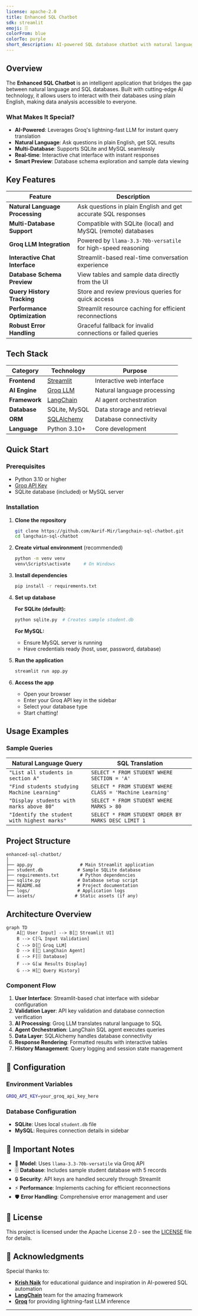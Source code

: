 ```yaml
---
license: apache-2.0
title: Enhanced SQL Chatbot
sdk: streamlit
emoji: 🗄️
colorFrom: blue
colorTo: purple
short_description: AI-powered SQL database chatbot with natural language interface
---
```



## Overview

The **Enhanced SQL Chatbot** is an intelligent application that bridges the gap between natural language and SQL databases. Built with cutting-edge AI technology, it allows users to interact with their databases using plain English, making data analysis accessible to everyone.

### What Makes It Special?

- **AI-Powered**: Leverages Groq's lightning-fast LLM for instant query translation
- **Natural Language**: Ask questions in plain English, get SQL results
- **Multi-Database**: Supports SQLite and MySQL seamlessly
- **Real-time**: Interactive chat interface with instant responses
- **Smart Preview**: Database schema exploration and sample data viewing

## Key Features

| Feature | Description |
|---------|-------------|
| **Natural Language Processing** | Ask questions in plain English and get accurate SQL responses |
| **Multi-Database Support** | Compatible with SQLite (local) and MySQL (remote) databases |
| **Groq LLM Integration** | Powered by `llama-3.3-70b-versatile` for high-speed reasoning |
| **Interactive Chat Interface** | Streamlit-based real-time conversation experience |
| **Database Schema Preview** | View tables and sample data directly from the UI |
| **Query History Tracking** | Store and review previous queries for quick access |
| **Performance Optimization** | Streamlit resource caching for efficient reconnections |
| **Robust Error Handling** | Graceful fallback for invalid connections or failed queries |

## Tech Stack

<div align="center">

| Category | Technology | Purpose |
|----------|------------|---------|
| **Frontend** | [Streamlit](https://streamlit.io/) | Interactive web interface |
| **AI Engine** | [Groq LLM](https://groq.com/) | Natural language processing |
| **Framework** | [LangChain](https://langchain.com/) | AI agent orchestration |
| **Database** | SQLite, MySQL | Data storage and retrieval |
| **ORM** | [SQLAlchemy](https://sqlalchemy.org/) | Database connectivity |
| **Language** | Python 3.10+ | Core development |

</div>

## Quick Start

### Prerequisites
- Python 3.10 or higher
- [Groq API Key](https://console.groq.com/)
- SQLite database (included) or MySQL server

### Installation

1. **Clone the repository**
   ```bash
   git clone https://github.com/Aarif-Mir/langchain-sql-chatbot.git
   cd langchain-sql-chatbot
   ```

2. **Create virtual environment** (recommended)
   ```bash
   python -m venv venv
   venv\Scripts\activate     # On Windows
   ```

3. **Install dependencies**
   ```bash
   pip install -r requirements.txt
   ```

4. **Set up database**
   
   **For SQLite (default):**
   ```bash
   python sqlite.py  # Creates sample student.db
   ```
   
   **For MySQL:**
   - Ensure MySQL server is running
   - Have credentials ready (host, user, password, database)

5. **Run the application**
   ```bash
   streamlit run app.py
   ```

6. **Access the app**
   - Open your browser 
   - Enter your Groq API key in the sidebar
   - Select your database type
   - Start chatting!

## Usage Examples

### Sample Queries

| Natural Language Query | SQL Translation |
|------------------------|-----------------|
| `"List all students in section A"` | `SELECT * FROM STUDENT WHERE SECTION = 'A'` |
| `"Find students studying Machine Learning"` | `SELECT * FROM STUDENT WHERE CLASS = 'Machine Learning'` |
| `"Display students with marks above 80"` | `SELECT * FROM STUDENT WHERE MARKS > 80` |
| `"Identify the student with highest marks"` | `SELECT * FROM STUDENT ORDER BY MARKS DESC LIMIT 1` |

## Project Structure

```
enhanced-sql-chatbot/
│
├── app.py                  # Main Streamlit application
├── student.db             # Sample SQLite database
├── requirements.txt        # Python dependencies
├── sqlite.py              # Database setup script
├── README.md              # Project documentation
├── logs/                  # Application logs
└── assets/               # Static assets (if any)
```

## Architecture Overview

```mermaid
graph TD
    A[👤 User Input] --> B[🎨 Streamlit UI]
    B --> C[🔍 Input Validation]
    C --> D[🧠 Groq LLM]
    D --> E[🔗 LangChain Agent]
    E --> F[🗄️ Database]
    F --> G[📊 Results Display]
    G --> H[📜 Query History]
```

### Component Flow

1. **User Interface**: Streamlit-based chat interface with sidebar configuration
2. **Validation Layer**: API key validation and database connection verification
3. **AI Processing**: Groq LLM translates natural language to SQL
4. **Agent Orchestration**: LangChain SQL agent executes queries
5. **Data Layer**: SQLAlchemy handles database connectivity
6. **Response Rendering**: Formatted results with interactive tables
7. **History Management**: Query logging and session state management

## 🔧 Configuration

### Environment Variables
```bash
GROQ_API_KEY=your_groq_api_key_here
```

### Database Configuration
- **SQLite**: Uses local `student.db` file
- **MySQL**: Requires connection details in sidebar

## 📝 Important Notes

- 🧠 **Model**: Uses `llama-3.3-70b-versatile` via Groq API
- 🗄️ **Database**: Includes sample student database with 5 records
- 🔒 **Security**: API keys are handled securely through Streamlit
- ⚡ **Performance**: Implements caching for efficient reconnections
- 🛡️ **Error Handling**: Comprehensive error management and user 

## 📄 License

This project is licensed under the Apache License 2.0 - see the [LICENSE](LICENSE) file for details.

## 🙏 Acknowledgments

Special thanks to:
- **[Krish Naik](https://github.com/krishnaik06)** for educational guidance and inspiration in AI-powered SQL automation
- **[LangChain](https://langchain.com/)** team for the amazing framework
- **[Groq](https://groq.com/)** for providing lightning-fast LLM inference

---
